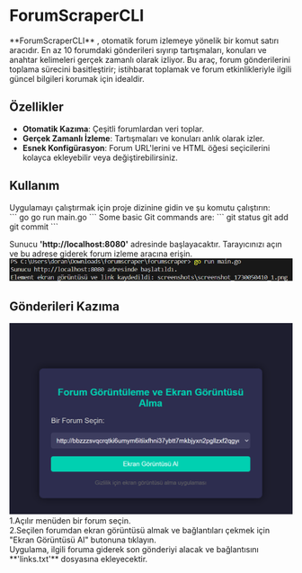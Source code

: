 <h1> ForumScraperCLI </h1>
 **ForumScraperCLI** , otomatik forum izlemeye yönelik bir komut satırı aracıdır. En az 10 forumdaki gönderileri sıyırıp tartışmaları, konuları ve anahtar kelimeleri gerçek zamanlı olarak izliyor. Bu araç, forum gönderilerini toplama sürecini basitleştirir; istihbarat toplamak ve forum etkinlikleriyle ilgili güncel bilgileri korumak için idealdir.

<h2>Özellikler</h2>

- **Otomatik Kazıma**: Çeşitli forumlardan veri toplar.
- **Gerçek Zamanlı İzleme**: Tartışmaları ve konuları anlık olarak izler.
- **Esnek Konfigürasyon**: Forum URL'lerini ve HTML öğesi seçicilerini kolayca ekleyebilir veya değiştirebilirsiniz.

<h2>Kullanım</h2>
Uygulamayı çalıştırmak için proje dizinine gidin ve şu komutu çalıştırın: <br>
```
go
go run main.go
```
Some basic Git commands are:
```
git status
git add
git commit
```


Sunucu **'http://localhost:8080'** adresinde başlayacaktır. Tarayıcınızı açın ve bu adrese giderek forum izleme aracına erişin.
<img src="terminal.png" />


<h2>Gönderileri Kazıma</h2>
<img src="menu.png" />
1.Açılır menüden bir forum seçin. <br>
2.Seçilen forumdan ekran görüntüsü almak ve bağlantıları çekmek için "Ekran Görüntüsü Al" butonuna tıklayın. <br>
Uygulama, ilgili foruma giderek son gönderiyi alacak ve bağlantısını **'links.txt'** dosyasına ekleyecektir.
